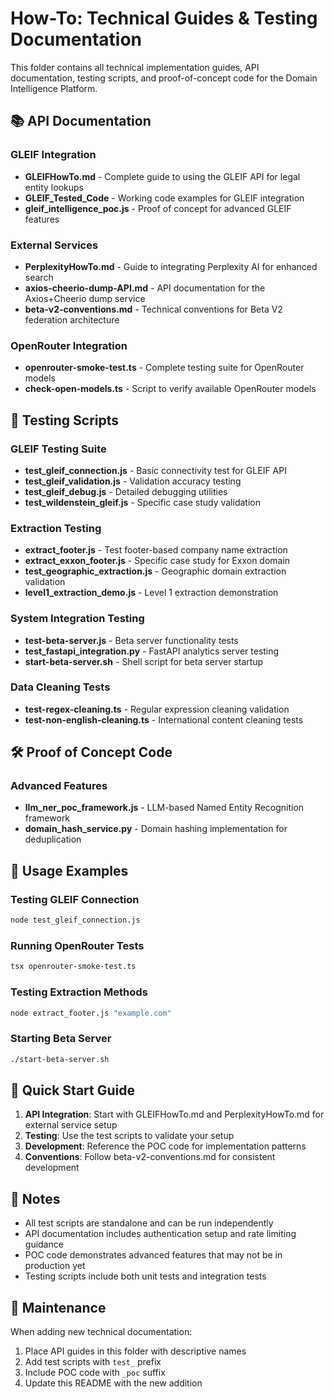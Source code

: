 # How-To: Technical Guides & Testing Documentation

This folder contains all technical implementation guides, API documentation, testing scripts, and proof-of-concept code for the Domain Intelligence Platform.

## 📚 API Documentation

### GLEIF Integration
- **GLEIFHowTo.md** - Complete guide to using the GLEIF API for legal entity lookups
- **GLEIF_Tested_Code** - Working code examples for GLEIF integration
- **gleif_intelligence_poc.js** - Proof of concept for advanced GLEIF features

### External Services
- **PerplexityHowTo.md** - Guide to integrating Perplexity AI for enhanced search
- **axios-cheerio-dump-API.md** - API documentation for the Axios+Cheerio dump service
- **beta-v2-conventions.md** - Technical conventions for Beta V2 federation architecture

### OpenRouter Integration
- **openrouter-smoke-test.ts** - Complete testing suite for OpenRouter models
- **check-open-models.ts** - Script to verify available OpenRouter models

## 🧪 Testing Scripts

### GLEIF Testing Suite
- **test_gleif_connection.js** - Basic connectivity test for GLEIF API
- **test_gleif_validation.js** - Validation accuracy testing
- **test_gleif_debug.js** - Detailed debugging utilities
- **test_wildenstein_gleif.js** - Specific case study validation

### Extraction Testing
- **extract_footer.js** - Test footer-based company name extraction
- **extract_exxon_footer.js** - Specific case study for Exxon domain
- **test_geographic_extraction.js** - Geographic domain extraction validation
- **level1_extraction_demo.js** - Level 1 extraction demonstration

### System Integration Testing
- **test-beta-server.js** - Beta server functionality tests
- **test_fastapi_integration.py** - FastAPI analytics server testing
- **start-beta-server.sh** - Shell script for beta server startup

### Data Cleaning Tests
- **test-regex-cleaning.ts** - Regular expression cleaning validation
- **test-non-english-cleaning.ts** - International content cleaning tests

## 🛠️ Proof of Concept Code

### Advanced Features
- **llm_ner_poc_framework.js** - LLM-based Named Entity Recognition framework
- **domain_hash_service.py** - Domain hashing implementation for deduplication

## 📖 Usage Examples

### Testing GLEIF Connection
```bash
node test_gleif_connection.js
```

### Running OpenRouter Tests
```bash
tsx openrouter-smoke-test.ts
```

### Testing Extraction Methods
```bash
node extract_footer.js "example.com"
```

### Starting Beta Server
```bash
./start-beta-server.sh
```

## 🎯 Quick Start Guide

1. **API Integration**: Start with GLEIFHowTo.md and PerplexityHowTo.md for external service setup
2. **Testing**: Use the test scripts to validate your setup
3. **Development**: Reference the POC code for implementation patterns
4. **Conventions**: Follow beta-v2-conventions.md for consistent development

## 📝 Notes

- All test scripts are standalone and can be run independently
- API documentation includes authentication setup and rate limiting guidance
- POC code demonstrates advanced features that may not be in production yet
- Testing scripts include both unit tests and integration tests

## 🔧 Maintenance

When adding new technical documentation:
1. Place API guides in this folder with descriptive names
2. Add test scripts with `test_` prefix
3. Include POC code with `_poc` suffix
4. Update this README with the new addition